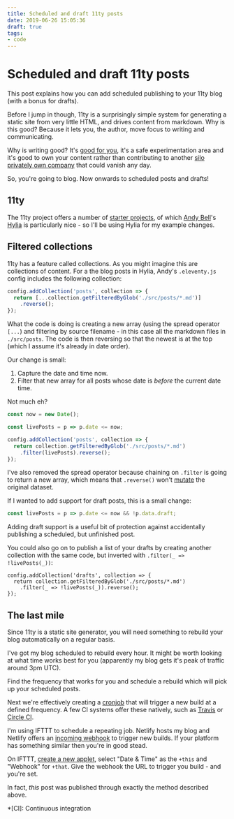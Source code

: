 ```yaml
---
title: Scheduled and draft 11ty posts
date: 2019-06-26 15:05:36
draft: true
tags:
- code
---
```


# Scheduled and draft 11ty posts

This post explains how you can add scheduled publishing to your 11ty blog (with a bonus for drafts).

Before I jump in though, 11ty is a surprisingly simple system for generating a static site from very little HTML, and drives content from markdown. Why is this good? Because it lets you, the author, move focus to writing and communicating.

Why is writing good? It's [good for you](https://ohhelloana.blog/blogging-and-me), it's a safe experimentation area and it's good to own your content rather than contributing to another [silo privately own company](https://veganstraightedge.com/articles/2016/05/12/dark-matter-and-the-indieweb) that could vanish any day.

So, you're going to blog. Now onwards to scheduled posts and drafts!

<!--more-->

## 11ty

The 11ty project offers a number of [starter projects](https://www.11ty.io/docs/starter/), of which [Andy Bell](https://andy-bell.design/)'s [Hylia](https://hylia.website/) is particularly nice - so I'll be using Hylia for my example changes.

## Filtered collections

11ty has a feature called collections. As you might imagine this are collections of content. For a the blog posts in Hylia, Andy's `.eleventy.js` config includes the following collection:

```js
config.addCollection('posts', collection => {
  return [...collection.getFilteredByGlob('./src/posts/*.md')]
    .reverse();
});
```

What the code is doing is creating a new array (using the spread operator `[...`) and filtering by source filename - in this case all the markdown files in `./src/posts`. The code is then reversing so that the newest is at the top (which I assume it's already in date order).

Our change is small:

1. Capture the date and time now.
2. Filter that new array for all posts whose date is _before_ the current date time.

Not much eh?

```js
const now = new Date();

const livePosts = p => p.date <= now;

config.addCollection('posts', collection => {
  return collection.getFilteredByGlob('./src/posts/*.md')
    .filter(livePosts).reverse();
});
```

I've also removed the spread operator because chaining on `.filter` is going to return a new array, which means that `.reverse()` won't [mutate](https://doesitmutate.xyz/reverse/) the original dataset.

If I wanted to add support for draft posts, this is a small change:

```js
const livePosts = p => p.date <= now && !p.data.draft;
```

Adding draft support is a useful bit of protection against accidentally publishing a scheduled, but unfinished post.

You could also go on to publish a list of your drafts by creating another collection with the same code, but inverted with `.filter(_ => !livePosts(_))`:

```
config.addCollection('drafts', collection => {
  return collection.getFilteredByGlob('./src/posts/*.md')
    .filter(_ => !livePosts(_)).reverse();
});
```

## The last mile

Since 11ty is a static site generator, you will need something to rebuild your blog automatically on a regular basis.

I've got my blog scheduled to rebuild every hour. It might be worth looking at what time works best for you (apparently my blog gets it's peak of traffic around 3pm UTC).

Find the frequency that works for you and schedule a rebuild which will pick up your scheduled posts.

Next we're effectively creating a [cronjob](https://duckduckgo.com/?q=what+is+a+cronjob) that will trigger a new build at a defined frequency. A few CI systems offer these natively, such as [Travis](https://docs.travis-ci.com/user/cron-jobs/) or [Circle CI](https://circleci.com/docs/2.0/configuration-reference/#schedule).

I'm using IFTTT to schedule a repeating job. Netlify hosts my blog and Netlify offers an [incoming webhook](https://www.netlify.com/docs/webhooks/#incoming-webhooks) to trigger new builds. If your platform has something similar then you're in good stead. 

On IFTTT, [create a new applet](https://ifttt.com/create), select "Date & Time" as the `+this` and "Webhook" for `+that`. Give the webhook the URL to trigger you build - and you're set.

In fact, _this_ post was published through exactly the method described above.



*[CI]: Continuous integration